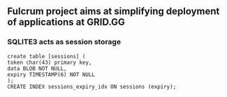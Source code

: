 ## Fulcrum project aims at simplifying deployment of applications at GRID.GG



### SQLITE3 acts as session storage
```
create table [sessions] (
token char(43) primary key,
data BLOB NOT NULL,
expiry TIMESTAMP(6) NOT NULL
);  
CREATE INDEX sessions_expiry_idx ON sessions (expiry);
```


